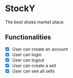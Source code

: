 # StockY

The _best_ shoes market place.

## Functionalities

- [x] User can create an account
- [x] User can login
- [x] User can logout
- [x] User can create a sell
- [x] User can see all sells
